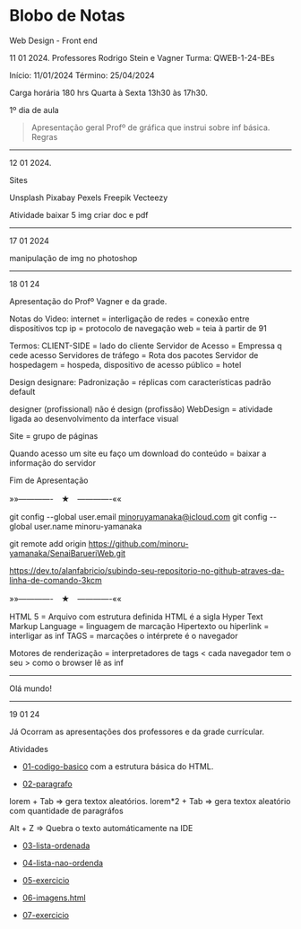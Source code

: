 # Blobo de Notas
Web Design - Front end 


11 01 2024.
Professores Rodrigo Stein e Vagner 
Turma: QWEB-1-24-BEs
 
Início: 11/01/2024
Término: 25/04/2024

Carga horária 180 hrs
Quarta à Sexta 13h30 às 17h30.


1º dia de aula

> Apresentação geral
> Profº de gráfica que instrui sobre inf básica.
> Regras 

---

12 01 2024.

Sites 

Unsplash
Pixabay 
Pexels 
Freepik 
Vecteezy 

Atividade baixar 5 img
criar doc e pdf 

---

17 01 2024

manipulação de img no photoshop 

---

18 01 24

Apresentação do Profº Vagner e da grade.

Notas do Video: 
	internet = interligação de redes = conexão entre dispositivos
	tcp ip = protocolo de navegação 
	web = teia à partir de 91

Termos: 
	CLIENT-SIDE = lado do cliente 
	Servidor de Acesso = Empressa q cede acesso 
	Servidores de tráfego = Rota dos pacotes 
	Servidor de hospedagem = hospeda, dispositivo de acesso público = hotel 
	
Design designare:
	Padronização = réplicas com características padrão default 

designer (profissional) não é design (profissão) 
WebDesign = atividade ligada ao desenvolvimento da interface visual

Site = grupo de páginas

Quando acesso um site eu faço um download do conteúdo = baixar a informação do servidor

Fim de Apresentação 

»»————-　★　————-««

  git config --global user.email minoruyamanaka@icloud.com
  git config --global user.name minoru-yamanaka

  git remote add origin https://github.com/minoru-yamanaka/SenaiBarueriWeb.git

  https://dev.to/alanfabricio/subindo-seu-repositorio-no-github-atraves-da-linha-de-comando-3kcm

»»————-　★　————-««

HTML 5 = Arquivo com estrutura definida
HTML é a sigla Hyper Text Markup Language = linguagem de marcação 
Hipertexto ou hiperlink = interligar as inf 
TAGS = marcações 
o intérprete é o navegador 

Motores de renderização = interpretadores de tags < cada navegador tem o seu > como o browser lê as inf 

---
<!DOCTYPE html>
<!-- tags -->
<!-- algumas tags tem fechamento e outras não -->
<html lang="pt-br">
<head>
 <meta charset="utf-8">
 <title>Primeira página</title>
</head>
<body>
 Olá mundo!
</body>
</html>

---
19 01 24

Já Ocorram as apresentações dos professores e da grade currícular.

Atividades  <br>

- [ 01-codigo-basico](/HTML/01-codigo-basico.html) com a estrutura básica do HTML. <br>

- [02-paragrafo](/HTML/02-paragrafo.html)

lorem + Tab =>  gera textox aleatórios.
lorem*2 + Tab =>  gera textox aleatório com quantidade de paragráfos 

Alt + Z => Quebra o texto automáticamente na IDE 

- [03-lista-ordenada](/HTML/03-lista-ordenada.html)

- [04-lista-nao-ordenda](/HTML/04-lista-nao-ordenda.html)

- [05-exercicio](/HTML/05-exercicio.html)

- [06-imagens.html](06-imagens.html)

- [07-exercicio](07-exercicio)




